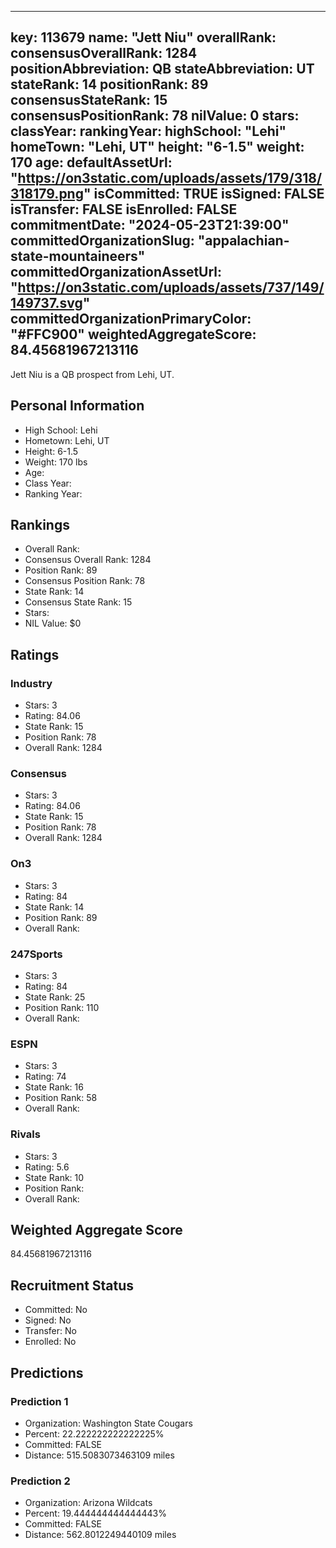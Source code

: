 ---
  key: 113679
  name: "Jett Niu"
  overallRank: 
  consensusOverallRank: 1284
  positionAbbreviation: QB
  stateAbbreviation: UT
  stateRank: 14
  positionRank: 89
  consensusStateRank: 15
  consensusPositionRank: 78
  nilValue: 0
  stars: 
  classYear: 
  rankingYear: 
  highSchool: "Lehi"
  homeTown: "Lehi, UT"
  height: "6-1.5"
  weight: 170
  age: 
  defaultAssetUrl: "https://on3static.com/uploads/assets/179/318/318179.png"
  isCommitted: TRUE
  isSigned: FALSE
  isTransfer: FALSE
  isEnrolled: FALSE
  commitmentDate: "2024-05-23T21:39:00"
  committedOrganizationSlug: "appalachian-state-mountaineers"
  committedOrganizationAssetUrl: "https://on3static.com/uploads/assets/737/149/149737.svg"
  committedOrganizationPrimaryColor: "#FFC900"
  weightedAggregateScore: 84.45681967213116
  ---
  
  Jett Niu is a QB prospect from Lehi, UT.
  
  ## Personal Information
  - High School: Lehi
  - Hometown: Lehi, UT
  - Height: 6-1.5
  - Weight: 170 lbs
  - Age: 
  - Class Year: 
  - Ranking Year: 
  
  ## Rankings
  - Overall Rank: 
  - Consensus Overall Rank: 1284
  - Position Rank: 89
  - Consensus Position Rank: 78
  - State Rank: 14
  - Consensus State Rank: 15
  - Stars: 
  - NIL Value: $0
  
  ## Ratings
  
  ### Industry
  - Stars: 3
  - Rating: 84.06
  - State Rank: 15
  - Position Rank: 78
  - Overall Rank: 1284
  
  ### Consensus
  - Stars: 3
  - Rating: 84.06
  - State Rank: 15
  - Position Rank: 78
  - Overall Rank: 1284
  
  ### On3
  - Stars: 3
  - Rating: 84
  - State Rank: 14
  - Position Rank: 89
  - Overall Rank: 
  
  ### 247Sports
  - Stars: 3
  - Rating: 84
  - State Rank: 25
  - Position Rank: 110
  - Overall Rank: 
  
  ### ESPN
  - Stars: 3
  - Rating: 74
  - State Rank: 16
  - Position Rank: 58
  - Overall Rank: 
  
  ### Rivals
  - Stars: 3
  - Rating: 5.6
  - State Rank: 10
  - Position Rank: 
  - Overall Rank: 
  
  ## Weighted Aggregate Score
  84.45681967213116
  
  ## Recruitment Status
  - Committed: No
  - Signed: No
  - Transfer: No
  - Enrolled: No
  
  
  
  ## Predictions
  
  ### Prediction 1
  - Organization: Washington State Cougars
  - Percent: 22.222222222222225%
  - Committed: FALSE
  - Distance: 515.5083073463109 miles
  
  ### Prediction 2
  - Organization: Arizona Wildcats
  - Percent: 19.444444444444443%
  - Committed: FALSE
  - Distance: 562.8012249440109 miles
  